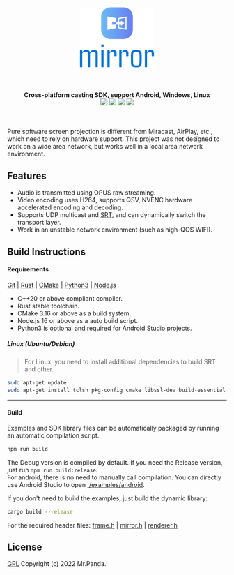 <!--lint disable no-literal-urls-->
<br/>
<br/>
<div align="center">
   <img src="./logo.svg" width="170px"/>
</div>
<br/>
<br/>
<br/>
<div align="center">
  <strong>Cross-platform casting SDK, support Android, Windows, Linux</strong>
</div>
<div align="center">
  <img src="https://img.shields.io/github/actions/workflow/status/mycrl/mirror/main-release.yaml?branch=main"/>
  <img src="https://img.shields.io/github/license/mycrl/mirror"/>
  <img src="https://img.shields.io/github/issues/mycrl/mirror"/>
  <img src="https://img.shields.io/github/stars/mycrl/mirror"/>
</div>
<br/>
<br/>

Pure software screen projection is different from Miracast, AirPlay, etc., which need to rely on hardware support. This project was not designed to work on a wide area network, but works well in a local area network environment.

## Features

-   Audio is transmitted using OPUS raw streaming.
-   Video encoding uses H264, supports QSV, NVENC hardware accelerated encoding and decoding.
-   Supports UDP multicast and [SRT](https://github.com/Haivision/srt), and can dynamically switch the transport layer.
-   Work in an unstable network environment (such as high-QOS WIFI).

## Build Instructions

#### Requirements

[Git](https://git-scm.com/downloads) | [Rust](https://www.rust-lang.org/tools/install) | [CMake](https://cmake.org/download/) | [Python3](https://www.python.org/downloads/) | [Node.js](https://nodejs.org/en/download)

-   C++20 or above compliant compiler.
-   Rust stable toolchain.
-   CMake 3.16 or above as a build system.
-   Node.js 16 or above as a auto build script.
-   Python3 is optional and required for Android Studio projects.

##### Linux (Ubuntu/Debian)

> For Linux, you need to install additional dependencies to build SRT and other.

```sh
sudo apt-get update
sudo apt-get install tclsh pkg-config cmake libssl-dev build-essential libasound2-dev libdrm-dev libgbm-dev libvulkan1 libvulkan-dev
```

---

#### Build

Examples and SDK library files can be automatically packaged by running an automatic compilation script.

```sh
npm run build
```

The Debug version is compiled by default. If you need the Release version, just run `npm run build:release`.  
For android, there is no need to manually call compilation. You can directly use Android Studio to open [./examples/android](./examples/android).

If you don't need to build the examples, just build the dynamic library:

```sh
cargo build --release
```

For the required header files: [frame.h](./common/include/frame.h) | [mirror.h](./sdk/desktop/include/mirror.h) | [renderer.h](./sdk/renderer/include/renderer.h)

## License

[GPL](./LICENSE) Copyright (c) 2022 Mr.Panda.
